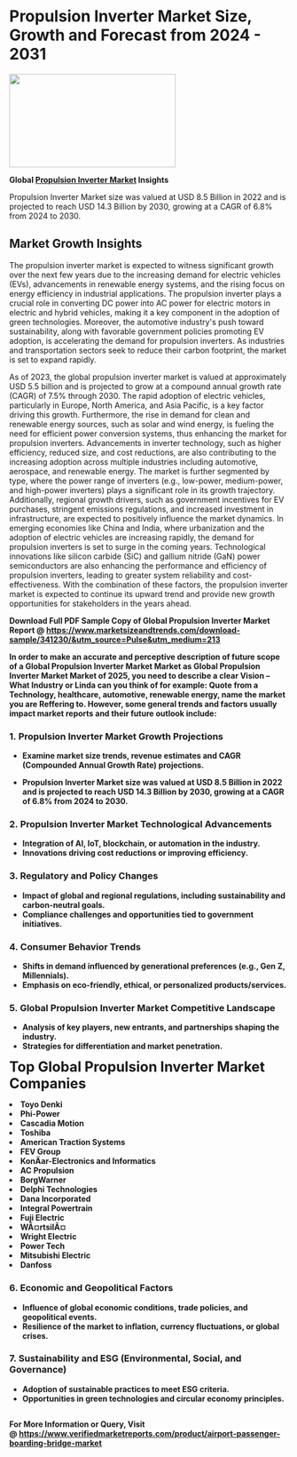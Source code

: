 <H1>Propulsion Inverter Market Size, Growth and Forecast from 2024 - 2031</H1><img class="aligncenter size-medium wp-image-584254" src="https://thirdeyenews.in/wp-content/uploads/2024/09/Global-Market-Research-300x168.jpeg" alt="" width="300" height="168" /><p><strong>Global&nbsp;<a href="https://www.marketsizeandtrends.com/download-sample/341230/&amp;utm_source=Pulse&amp;utm_medium=213">Propulsion Inverter Market</a> Insights</strong></p><p>Propulsion Inverter Market size was valued at USD 8.5 Billion in 2022 and is projected to reach USD 14.3 Billion by 2030, growing at a CAGR of 6.8% from 2024 to 2030.</p><p><h2>Market Growth Insights</h2> <p>The propulsion inverter market is expected to witness significant growth over the next few years due to the increasing demand for electric vehicles (EVs), advancements in renewable energy systems, and the rising focus on energy efficiency in industrial applications. The propulsion inverter plays a crucial role in converting DC power into AC power for electric motors in electric and hybrid vehicles, making it a key component in the adoption of green technologies. Moreover, the automotive industry's push toward sustainability, along with favorable government policies promoting EV adoption, is accelerating the demand for propulsion inverters. As industries and transportation sectors seek to reduce their carbon footprint, the market is set to expand rapidly.</p> <p><strong></strong></p> <p>As of 2023, the global propulsion inverter market is valued at approximately USD 5.5 billion and is projected to grow at a compound annual growth rate (CAGR) of 7.5% through 2030. The rapid adoption of electric vehicles, particularly in Europe, North America, and Asia Pacific, is a key factor driving this growth. Furthermore, the rise in demand for clean and renewable energy sources, such as solar and wind energy, is fueling the need for efficient power conversion systems, thus enhancing the market for propulsion inverters. Advancements in inverter technology, such as higher efficiency, reduced size, and cost reductions, are also contributing to the increasing adoption across multiple industries including automotive, aerospace, and renewable energy. The market is further segmented by type, where the power range of inverters (e.g., low-power, medium-power, and high-power inverters) plays a significant role in its growth trajectory. Additionally, regional growth drivers, such as government incentives for EV purchases, stringent emissions regulations, and increased investment in infrastructure, are expected to positively influence the market dynamics. In emerging economies like China and India, where urbanization and the adoption of electric vehicles are increasing rapidly, the demand for propulsion inverters is set to surge in the coming years. Technological innovations like silicon carbide (SiC) and gallium nitride (GaN) power semiconductors are also enhancing the performance and efficiency of propulsion inverters, leading to greater system reliability and cost-effectiveness. With the combination of these factors, the propulsion inverter market is expected to continue its upward trend and provide new growth opportunities for stakeholders in the years ahead.</p> <p><strong></p><p><span class=""><strong>Download Full PDF Sample Copy of Global Propulsion Inverter Market Report</strong> @ <a href="https://www.marketsizeandtrends.com/download-sample/341230/&amp;utm_source=Pulse&amp;utm_medium=213" target="_blank">https://www.marketsizeandtrends.com/download-sample/341230/&amp;utm_source=Pulse&amp;utm_medium=213</a></span></p><p>In order to make an accurate and perceptive description of future scope of a Global&nbsp;Propulsion Inverter Market Market as Global&nbsp;Propulsion Inverter Market Market of 2025, you need to describe a clear Vision &ndash; What Industry or Linda can you think of for example: Quote from a Technology, healthcare, automotive, renewable energy, name the market you are Reffering to. However, some general trends and factors usually impact market reports and their future outlook include:</p><h3>1.&nbsp;<strong>Propulsion Inverter Market Growth Projections</strong></h3><ul><li>Examine market size trends, revenue estimates and CAGR (Compounded Annual Growth Rate) projections.</li><li><p>Propulsion Inverter Market size was valued at USD 8.5 Billion in 2022 and is projected to reach USD 14.3 Billion by 2030, growing at a CAGR of 6.8% from 2024 to 2030.</p></li></ul><h3>2.&nbsp;<strong>Propulsion Inverter Market Technological Advancements</strong></h3><ul><li>Integration of AI, IoT, blockchain, or automation in the industry.</li><li>Innovations driving cost reductions or improving efficiency.</li></ul><h3>3.&nbsp;<strong>Regulatory and Policy Changes</strong></h3><ul><li>Impact of global and regional regulations, including sustainability and carbon-neutral goals.</li><li>Compliance challenges and opportunities tied to government initiatives.</li></ul><h3>4.&nbsp;<strong>Consumer Behavior Trends</strong></h3><ul><li>Shifts in demand influenced by generational preferences (e.g., Gen Z, Millennials).</li><li>Emphasis on eco-friendly, ethical, or personalized products/services.</li></ul><h3>5.&nbsp;<strong>Global Propulsion Inverter Market Competitive Landscape</strong></h3><ul><li>Analysis of key players, new entrants, and partnerships shaping the industry.</li><li>Strategies for differentiation and market penetration.</li></ul><p data-pm-slice="1 1 []"><span style="color: inherit; font-family: inherit; font-size: 25px;">Top Global Propulsion Inverter Market Companies</span></p><div class="" data-test-id=""><p><li>Toyo Denki</li><li> Phi-Power</li><li> Cascadia Motion</li><li> Toshiba</li><li> American Traction Systems</li><li> FEV Group</li><li> KonÄar-Electronics and Informatics</li><li> AC Propulsion</li><li> BorgWarner</li><li> Delphi Technologies</li><li> Dana Incorporated</li><li> Integral Powertrain</li><li> Fuji Electric</li><li> WÃ¤rtsilÃ¤</li><li> Wright Electric</li><li> Power Tech</li><li> Mitsubishi Electric</li><li> Danfoss</li></p></div><h3>6.&nbsp;<strong>Economic and Geopolitical Factors</strong></h3><ul><li>Influence of global economic conditions, trade policies, and geopolitical events.</li><li>Resilience of the market to inflation, currency fluctuations, or global crises.</li></ul><h3>7.&nbsp;<strong>Sustainability and ESG (Environmental, Social, and Governance)</strong></h3><ul><li>Adoption of sustainable practices to meet ESG criteria.</li><li>Opportunities in green technologies and circular economy principles.</li></ul><h2><strong style="font-size: 14px;">For More Information or Query, Visit @&nbsp;</strong><a style="background-color: #ffffff; font-size: 14px;" href="https://www.marketsizeandtrends.com/report/propulsion-inverter-market/" target="_blank">https://www.verifiedmarketreports.com/product/airport-passenger-boarding-bridge-market</a></h2>

